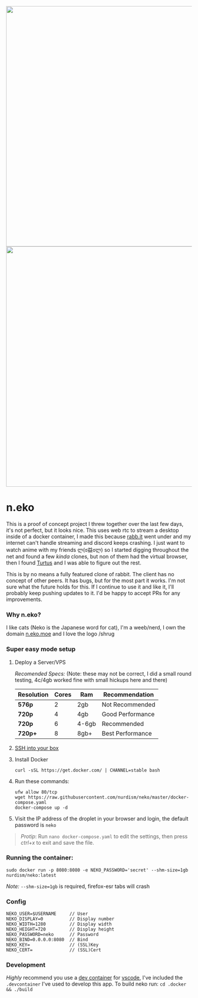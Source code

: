 <div align="center">
<img src="https://github.com/nurdism/neko/raw/master/.github/logo.png" width="650" height="auto"/>
</div>

<div align="center">
<img src="https://github.com/nurdism/neko/raw/master/.github/demo.gif" width="650" height="auto"/>
</div>

# **n**.eko
This is a proof of concept project I threw together over the last few days, it's not perfect, but it looks nice. This uses web rtc to stream a desktop inside of a docker container, I made this because [rabb.it](https://en.wikipedia.org/wiki/Rabb.it) went under and my internet can't handle streaming and discord keeps crashing. I just want to watch anime with my friends ლ(ಠ益ಠლ) so I started digging throughout the net and found a few *kinda* clones, but non of them had the virtual browser, then I found [Turtus](https://github.com/Khauri/Turtus) and I was able to figure out the rest. 

This is by no means a fully featured clone of rabbit. The client has no concept of other peers. It has bugs, but for the most part it works. I'm not sure what the future holds for this. If I continue to use it and like it, I'll probably keep pushing updates to it. I'd be happy to accept PRs for any improvements. 

### Why n.eko?
I like cats (Neko is the Japanese word for cat), I'm a weeb/nerd, I own the domain [n.eko.moe](https://n.eko.moe/) and I love the logo /shrug

### Super easy mode setup
1. Deploy a Server/VPS

    *Recomended Specs:* (Note: these may not be correct, I did a small round testing, 4c/4gb worked fine with small hickups here and there)
    
    | Resolution | Cores | Ram   | Recommendation   |
    |------------|-------|-------|------------------|
    | **576p**   | 2     | 2gb   | Not Recommended  |
    | **720p**   | 4     | 4gb   | Good Performance |
    | **720p**   | 6     | 4-6gb | Recommended      |
    | **720p+**  | 8     | 8gb+  | Best Performance |

2. [SSH into your box](https://www.digitalocean.com/docs/droplets/how-to/connect-with-ssh/)

3. Install Docker
    ```
    curl -sSL https://get.docker.com/ | CHANNEL=stable bash
    ```
4. Run these commands:
    ```
    ufw allow 80/tcp
    wget https://raw.githubusercontent.com/nurdism/neko/master/docker-compose.yaml
    docker-compose up -d
    ```
5. Visit the IP address of the droplet in your browser and login, the default password is `neko`

> *Protip*: Run `nano docker-compose.yaml` to edit the settings, then press *ctrl+x* to exit and save the file.

### Running the container:
```
sudo docker run -p 8080:8080 -e NEKO_PASSWORD='secret' --shm-size=1gb nurdism/neko:latest 
```

*Note:* `--shm-size=1gb` is required, firefox-esr tabs will crash

### Config
```
NEKO_USER=$USERNAME     // User
NEKO_DISPLAY=0          // Display number
NEKO_WIDTH=1280         // Display width
NEKO_HEIGHT=720         // Display height
NEKO_PASSWORD=neko      // Password
NEKO_BIND=0.0.0.0:8080  // Bind
NEKO_KEY=               // (SSL)Key 
NEKO_CERT=              // (SSL)Cert
```

### Development
*Highly* recommend you use a [dev container](https://code.visualstudio.com/docs/remote/containers) for [vscode](https://code.visualstudio.com/), I've included the `.devcontainer` I've used to develop this app. To build neko run:
`cd .docker && ./build`

